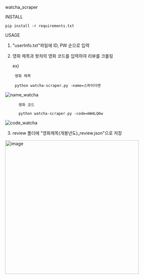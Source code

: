 watcha_scraper

INSTALL

  
    pip install -r requirements.txt



USAGE


  1. "userInfo.txt"파일에 ID, PW 순으로 입력


  2. 영화 제목과 왓챠의 영화 코드를 입력하여 리뷰를 크롤링


        ex)


          영화 제목

          python watcha-scraper.py -name=스파이더맨

  ![name_watcha](https://user-images.githubusercontent.com/22663614/73133004-28964500-4066-11ea-9378-f59dbd911854.gif)




          영화 코드

          python watcha-scraper.py -code=mW4LQ6w

  ![code_watcha](https://user-images.githubusercontent.com/22663614/73133008-35b33400-4066-11ea-9cb2-0e86ed4d7f32.gif)



  3. review 폴더에 "영화제목(개봉년도)_review.json"으로 저장


  <img width="430" alt="image" src="https://user-images.githubusercontent.com/22663614/73132023-6ee4a780-4058-11ea-9afd-194c61aa15e4.png">
